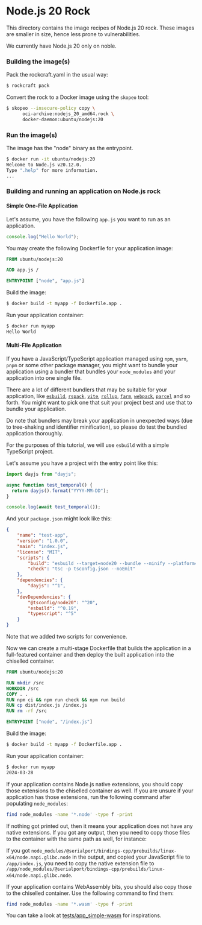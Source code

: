 # Node.js 20 Rock

This directory contains the image recipes of Node.js 20 rock. These images are smaller in size,
hence less prone to vulnerabilities.

We currently have Node.js 20 only on noble.

### Building the image(s)

Pack the rockcraft.yaml in the usual way:

```sh
$ rockcraft pack
```

Convert the rock to a Docker image using the `skopeo` tool:

```sh
$ skopeo --insecure-policy copy \
      oci-archive:nodejs_20_amd64.rock \
      docker-daemon:ubuntu/nodejs:20
```

### Run the image(s)

The image has the "node" binary as the entrypoint.

```sh
$ docker run -it ubuntu/nodejs:20
Welcome to Node.js v20.12.0.
Type ".help" for more information.
...
```

### Building and running an application on Node.js rock

#### Simple One-File Application

Let's assume, you have the following `app.js` you want to run as an application.

```js
console.log("Hello World");
```

You may create the following Dockerfile for your application image:

```Dockerfile
FROM ubuntu/nodejs:20

ADD app.js /

ENTRYPOINT ["node", "app.js"]
```

Build the image:

```sh
$ docker build -t myapp -f Dockerfile.app .
```

Run your application container:

```sh
$ docker run myapp
Hello World
```

#### Multi-File Application

If you have a JavaScript/TypeScript application managed using `npm`, `yarn`, `pnpm` or some other package manager,
you might want to bundle your application using a bundler that bundles your `node_modules` and your
application into one single file.

There are a lot of different bundlers that may be suitable for your application, like [`esbuild`](https://esbuild.github.io/), [`rspack`](https://www.rspack.dev/),
[`vite`](https://vitejs.dev/), [`rollup`](https://rollupjs.org/), [`farm`](https://farm-fe.github.io/), [`webpack`](https://webpack.js.org/), [`parcel`](https://parceljs.org/) and so forth.
You might want to pick one that suit your project best and use that to bundle your application.

Do note that bundlers may break your application in unexpected ways
(due to tree-shaking and identifier minification), so please do test the bundled application thoroughly.

For the purposes of this tutorial, we will use `esbuild` with a simple TypeScript project.

Let's assume you have a project with the entry point like this:

```ts
import dayjs from "dayjs";

async function test_temporal() {
  return dayjs().format("YYYY-MM-DD");
}

console.log(await test_temporal());
```

And your `package.json` might look like this:

```json
{
    "name": "test-app",
    "version": "1.0.0",
    "main": "index.js",
    "license": "MIT",
    "scripts": {
        "build": "esbuild --target=node20 --bundle --minify --platform=node main.ts --outfile=dist/index.js",
        "check": "tsc -p tsconfig.json --noEmit"
    },
    "dependencies": {
        "dayjs": "^1",
    },
    "devDependencies": {
        "@tsconfig/node20": "^20",
        "esbuild": "^0.19",
        "typescript": "^5"
    }
}
```

Note that we added two scripts for convenience.

Now we can create a multi-stage Dockerfile that builds the application in a full-featured container
and then deploy the built application into the chiselled container.

```dockerfile
FROM ubuntu/nodejs:20

RUN mkdir /src
WORKDIR /src
COPY . .
RUN npm ci && npm run check && npm run build
RUN cp dist/index.js /index.js
RUN rm -rf /src

ENTRYPOINT ["node", "/index.js"]
```

Build the image:

```sh
$ docker build -t myapp -f Dockerfile.app .
```

Run your application container:

```sh
$ docker run myapp
2024-03-28
```

If your application contains Node.js native extensions, you should copy those extensions to the chiselled container as well.
If you are unsure if your application has those extensions, run the following command after populating `node_modules`:

```sh
find node_modules -name '*.node' -type f -print
```

If nothing got printed out, then it means your application does not have any native extensions.
If you got any output, then you need to copy those files to the container with the same path as well,
for instance:

If you got `node_modules/@serialport/bindings-cpp/prebuilds/linux-x64/node.napi.glibc.node` in the output,
and copied your JavaScript file to `/app/index.js`, you need to copy the native extension file to
`/app/node_modules/@serialport/bindings-cpp/prebuilds/linux-x64/node.napi.glibc.node`.

If your application contains WebAssembly bits, you should also copy those to the chiselled container.
Use the following command to find them:

```sh
find node_modules -name '*.wasm' -type f -print
```

You can take a look at [tests/app_simple-wasm](../tests/app_simple-wasm/) for inspirations.
